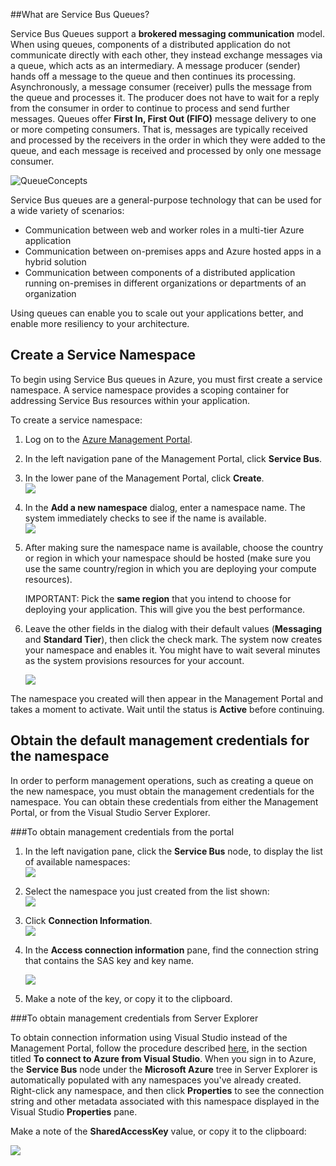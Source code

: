 <a id="what-are-service-bus-queues"></a>
##What are Service Bus Queues?

Service Bus Queues support a **brokered messaging communication**
model. When using queues, components of a distributed application do not
communicate directly with each other, they instead exchange messages via
a queue, which acts as an intermediary. A message producer (sender)
hands off a message to the queue and then continues its processing.
Asynchronously, a message consumer (receiver) pulls the message from the
queue and processes it. The producer does not have to wait for a reply
from the consumer in order to continue to process and send further
messages. Queues offer **First In, First Out (FIFO)** message delivery
to one or more competing consumers. That is, messages are typically
received and processed by the receivers in the order in which they were
added to the queue, and each message is received and processed by only
one message consumer.

![QueueConcepts](./media/howto-service-bus-queues/sb-queues-08.png)

Service Bus queues are a general-purpose technology that can be used for
a wide variety of scenarios:

-   Communication between web and worker roles in a multi-tier 
    Azure application
-   Communication between on-premises apps and Azure hosted apps
    in a hybrid solution
-   Communication between components of a distributed application
    running on-premises in different organizations or departments of an
    organization

Using queues can enable you to scale out your applications better, and
enable more resiliency to your architecture.

## Create a Service Namespace

To begin using Service Bus queues in Azure, you must first
create a service namespace. A service namespace provides a scoping
container for addressing Service Bus resources within your application.

To create a service namespace:

1.  Log on to the [Azure Management Portal][].

2.  In the left navigation pane of the Management Portal, click
    **Service Bus**.

3.  In the lower pane of the Management Portal, click **Create**.   
	![](./media/howto-service-bus-queues/sb-queues-03.png)

4.  In the **Add a new namespace** dialog, enter a namespace name.
    The system immediately checks to see if the name is available.   
	![](./media/howto-service-bus-queues/sb-queues-04.png)

5.  After making sure the namespace name is available, choose the
    country or region in which your namespace should be hosted (make
    sure you use the same country/region in which you are deploying your
    compute resources).

	IMPORTANT: Pick the **same region** that you intend to choose for
    deploying your application. This will give you the best performance.

6. 	Leave the other fields in the dialog with their default values (**Messaging** and **Standard Tier**), then click the check mark. The system now creates your namespace and enables it. You might have to wait several minutes as the system provisions resources for your account.

	![](./media/howto-service-bus-queues/getting-started-multi-tier-27.png)

The namespace you created will then appear in the Management Portal and
takes a moment to activate. Wait until the status is **Active** before
continuing.

## Obtain the default management credentials for the namespace

In order to perform management operations, such as creating a queue on
the new namespace, you must obtain the management credentials for the
namespace. You can obtain these credentials from either the Management Portal, or from the Visual Studio Server Explorer.

###To obtain management credentials from the portal

1.  In the left navigation pane, click the **Service Bus** node, to
    display the list of available namespaces:   
	![](./media/howto-service-bus-queues/sb-queues-13.png)

2.  Select the namespace you just created from the list shown:   
	![](./media/howto-service-bus-queues/sb-queues-09.png)

3.  Click **Connection Information**.   
	![](./media/howto-service-bus-queues/sb-queues-06.png)

4.  In the **Access connection information** pane, find the connection string that contains the SAS key and key name.   

	![](./media/howto-service-bus-queues/multi-web-45.png)
    

4.  Make a note of the key, or copy it to the clipboard.

###To obtain management credentials from Server Explorer

To obtain connection information using Visual Studio instead of the Management Portal, follow the procedure described [here](http://http://msdn.microsoft.com/en-us/library/windowsazure/ff687127.aspx), in the section titled **To connect to Azure from Visual Studio**. When you sign in to Azure, the **Service Bus** node under the **Microsoft Azure** tree in Server Explorer is automatically populated with any namespaces you've already created. Right-click any namespace, and then click **Properties** to see the connection string and other metadata associated with this namespace displayed in the Visual Studio **Properties** pane. 

Make a note of the **SharedAccessKey** value, or copy it to the clipboard:

![][34]

  [Azure Management Portal]: http://manage.windowsazure.com
  [Azure Management Portal]: http://manage.windowsazure.com

  [34]: ./media/howto-service-bus-queues/VSProperties.png

